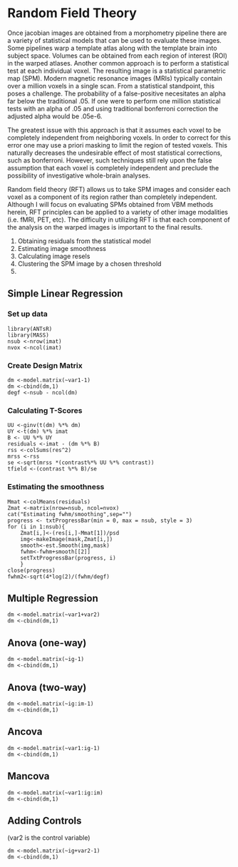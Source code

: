 Random Field Theory
===================
Once jacobian images are obtained from a morphometry pipeline there are a variety of statistical models that can be used to evaluate these images. Some pipelines warp a template atlas along with the template brain into subject space. Volumes can be obtained from each region of interest (ROI) in the warped atlases. Another common approach is to perform a statistical test at each individual voxel. The resulting image is a statistical parametric map (SPM). Modern magnetic resonance images (MRIs) typically contain over a million voxels in a single scan. From a statistical standpoint, this poses a challenge. The probability of a false-positive necesitates an alpha far below the traditional .05. If one were to perform one million statistical tests with an alpha of .05 and using traditional bonferroni correction the adjusted alpha would be .05e-6. 

The greatest issue with this approach is that it assumes each voxel to be completely independent from neighboring voxels. In order to correct for this error one may use a priori masking to limit the region of tested voxels. This naturally decreases the undesirable effect of most statistical corrections, such as bonferroni. However, such techniques still rely upon the false assumption that each voxel is completely independent and preclude the possibility of investigative whole-brain analyses. 

Random field theory (RFT) allows us to take SPM images and consider each voxel as a component of its region rather than completely independent. Although I will focus on evaluating SPMs obtained from VBM methods herein, RFT principles can be applied to a variety of other image modalities (i.e. fMRI, PET, etc). The difficulty in utilizing RFT is that each component of the analysis on the warped images is important to the final results.

1. Obtaining residuals from the statistical model
2. Estimating image smoothness
3. Calculating image resels
4. Clustering the SPM image by a chosen threshold
5. 

Simple Linear Regression
------------------------

### Set up data

```
library(ANTsR)
library(MASS)
nsub <-nrow(imat)
nvox <-ncol(imat)
```
### Create Design Matrix
```
dm <-model.matrix(~var1-1)
dm <-cbind(dm,1)
degf <-nsub - ncol(dm)
```

### Calculating T-Scores
```
UU <-ginv(t(dm) %*% dm)
UY <-t(dm) %*% imat
B <- UU %*% UY
residuals <-imat - (dm %*% B)
rss <-colSums(res^2)
mrss <-rss
se <-sqrt(mrss *(contrast%*% UU %*% contrast))
tfield <-(contrast %*% B)/se
```

### Estimating the smoothness
```
Mmat <-colMeans(residuals)
Zmat <-matrix(nrow=nsub, ncol=nvox)
cat("Estimating fwhm/smoothing",sep="")
progress <- txtProgressBar(min = 0, max = nsub, style = 3)
for (i in 1:nsub){
	Zmat[i,]<-(res[i,]-Mmat[1])/psd
	img<-makeImage(mask,Zmat[i,])
	smooth<-est.Smooth(img,mask)
	fwhm<-fwhm+smooth[[2]]
	setTxtProgressBar(progress, i)
	}
close(progress)
fwhm2<-sqrt(4*log(2)/(fwhm/degf)
```

Multiple Regression
-------------------
```
dm <-model.matrix(~var1+var2)
dm <-cbind(dm,1)
```

Anova (one-way)
---------------

```
dm <-model.matrix(~ig-1)
dm <-cbind(dm,1)
```

Anova (two-way)
---------------
```
dm <-model.matrix(~ig:im-1)
dm <-cbind(dm,1)
```

Ancova
------
```
dm <-model.matrix(~var1:ig-1)
dm <-cbind(dm,1)
```

Mancova
-------
```
dm <-model.matrix(~var1:ig:im)
dm <-cbind(dm,1)
```

Adding Controls
---------------
(var2 is the control variable)
```
dm <-model.matrix(~ig+var2-1)
dm <-cbind(dm,1)
```

